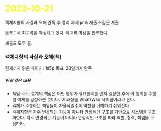 # <span style="color:yellow">2023-10-21</span>
객체지향의 사실과 오해 완독 후 정리
과제 pr & 제출
소감문 제출 

블로그에 회고록을 작성하고 있다.
회고록 작성을 완료했다.

제출도 모두 끝.

### 객체지향의 사실과 오해(책)
현재까지 읽은 페이지: 185p
목표: 23일까지 완독


##### 인상 깊은 내용
- 책임-주도 설계의 핵심은 어떤 행위가 필요한지를 먼저 결정한 후에 이 행위를 수행할 객체를 결정하는 것이다. 이 과정을 What/Who 사이클이라고 한다.
- 객체가 수행하는 책임들이 자율적일수록 역할을 이해하기 쉬워진다.
- 객체지향은 자주 변경되는 기능이 아니라 안정적인 구조를 기반으로 시스템을 구조화한다. 자주 변경되는 기능이 아니라 안정적인 구조를 따라 역할, 협력, 책임을 구성하라.